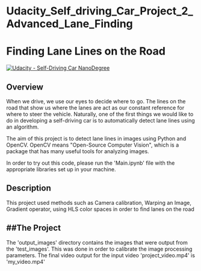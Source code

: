 # Udacity_Self_driving_Car_Project_2_Advanced_Lane_Finding
# **Finding Lane Lines on the Road** 
[![Udacity - Self-Driving Car NanoDegree](https://s3.amazonaws.com/udacity-sdc/github/shield-carnd.svg)](http://www.udacity.com/drive)


Overview
---

When we drive, we use our eyes to decide where to go.  The lines on the road that show us where the lanes are act as our constant reference for where to steer the vehicle.  Naturally, one of the first things we would like to do in developing a self-driving car is to automatically detect lane lines using an algorithm.

The aim of this project is to detect lane lines in images using Python and OpenCV.  OpenCV means "Open-Source Computer Vision", which is a package that has many useful tools for analyzing images.  

In order to try out this code, please run the 'Main.ipynb' file with the appropriate libraries set up in your machine.

Description
---
This project used methods such as Camera calibration, Warping an Image, Gradient operator, using HLS color spaces in order to find lanes on the road


##The Project
---
The 'output_images' directory contains the images that were output from the 'test_images'. This was done in order to calibrate the image processing parameters.
The final video output for the input video 'project_video.mp4' is 'my_video.mp4'

